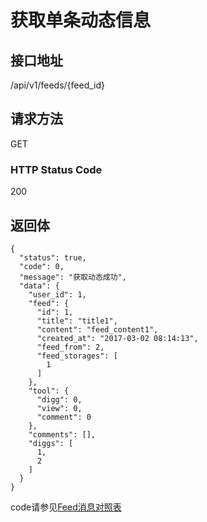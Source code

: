 # 获取单条动态信息

## 接口地址

/api/v1/feeds/{feed_id}

## 请求方法

GET

### HTTP Status Code

200

## 返回体

```json5
{
  "status": true,
  "code": 0,
  "message": "获取动态成功",
  "data": {
    "user_id": 1,
    "feed": {
      "id": 1,
      "title": "title1",
      "content": "feed_content1",
      "created_at": "2017-03-02 08:14:13",
      "feed_from": 2,
      "feed_storages": [
        1
      ]
    },
    "tool": {
      "digg": 0,
      "view": 0,
      "comment": 0
    },
    "comments": [],
    "diggs": [
      1,
      2
    ]
  }
}
```
code请参见[Feed消息对照表](Feed消息对照表.md)